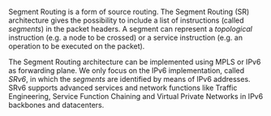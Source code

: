 [//]: # "# rose"

[//]: # "ROSE - Research on Open SRv6 Ecosystem, from Host Stack and APIs to Cloud Infrastructures"

Segment Routing is a form of source routing. The Segment Routing (SR) architecture gives the possibility to include a list of instructions (called _segments_) in the packet headers. A segment can represent a _topological_ instruction (e.g. a node to be crossed) or a service instruction (e.g. an operation to be executed on the packet). 

The Segment Routing architecture can be implemented using MPLS or IPv6 as forwarding plane. We only focus on the IPv6 implementation, called _SRv6_, in which the _segments_ are identified by means of IPv6 addresses. SRv6 supports advanced services and network functions like Traffic Engineering, Service Function Chaining and Virtual Private Networks in IPv6 backbones and datacenters. 

[//]: # "see \cite{idsrarch}\cite{filsfils2015segment}"
